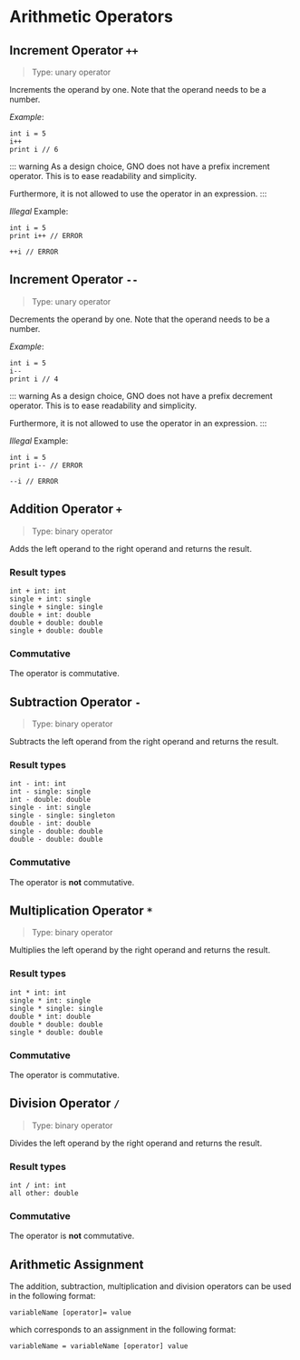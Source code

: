 # Arithmetic Operators

## Increment Operator `++`

> Type: unary operator

Increments the operand by one. Note that the operand needs to be a number.

_Example_:

```gno
int i = 5
i++
print i // 6
```

::: warning
As a design choice, GNO does not have a prefix increment operator.
This is to ease readability and simplicity.

Furthermore, it is not allowed to use the operator in an expression.
:::

_Illegal_ Example:

```gno
int i = 5
print i++ // ERROR

++i // ERROR
```

## Increment Operator `--`

> Type: unary operator

Decrements the operand by one. Note that the operand needs to be a number.

_Example_:

```gno
int i = 5
i--
print i // 4
```

::: warning
As a design choice, GNO does not have a prefix decrement operator.
This is to ease readability and simplicity.

Furthermore, it is not allowed to use the operator in an expression.
:::

_Illegal_ Example:

```gno
int i = 5
print i-- // ERROR

--i // ERROR
```

## Addition Operator `+`

> Type: binary operator

Adds the left operand to the right operand and returns the result.

### Result types

```
int + int: int
single + int: single
single + single: single
double + int: double
double + double: double
single + double: double
```

### Commutative

The operator is commutative.

## Subtraction Operator `-`

> Type: binary operator

Subtracts the left operand from the right operand and returns the result.

### Result types

```
int - int: int
int - single: single
int - double: double
single - int: single
single - single: singleton
double - int: double
single - double: double
double - double: double
```

### Commutative

The operator is **not** commutative.

## Multiplication Operator `*`

> Type: binary operator

Multiplies the left operand by the right operand and returns the result.

### Result types

```
int * int: int
single * int: single
single * single: single
double * int: double
double * double: double
single * double: double
```

### Commutative

The operator is commutative.

## Division Operator `/`

> Type: binary operator

Divides the left operand by the right operand and returns the result.

### Result types

```
int / int: int
all other: double
```

### Commutative

The operator is **not** commutative.

## Arithmetic Assignment

The addition, subtraction, multiplication and division operators can be used in the following
format:

```
variableName [operator]= value
```

which corresponds to an assignment in the following format:

```
variableName = variableName [operator] value
```
